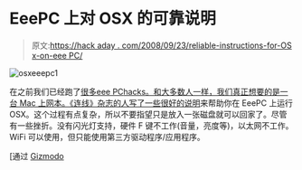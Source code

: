 # EeePC 上对 OSX 的可靠说明

> 原文:[https://hack aday . com/2008/09/23/reliable-instructions-for-OS x-on-eee PC/](https://hackaday.com/2008/09/23/reliable-instructions-for-osx-on-eeepc/)

![](../Images/29b3ba4ff1cdbe4ab838cb5584fdc91d.png "osxeeepc1")

在之前我们已经跑了[很多](http://hackaday.com/2008/02/10/eeepc-inverse-video-scaling/)[eee PC](http://hackaday.com/2008/06/01/touchscreen-kit-for-eee-pc/)[hacks](http://hackaday.com/2008/01/19/add-everything-to-your-eeepc/)[。和大多数人一样，我们真正想要的是一台 Mac 上网本。《连线》杂志的人写了一些](http://hackaday.com/2008/09/22/changing-the-eeepc-701-form-factor/)[很好的说明](http://howto.wired.com/wiki/Run_Mac_OS_X_on_an_Eee_PC)来帮助你在 EeePC 上运行 OSX。这个过程有点复杂，所以不要指望只是放入一张磁盘就可以回家了。尽管有一些挫折。没有闪光灯支持，硬件 F 键不工作(音量，亮度等)，以太网不工作。WiFi 可以使用，但只能使用第三方驱动程序/应用程序。

[通过 [Gizmodo](http://gizmodo.com/5051058/full-reliable-instructions-to-load-osx-on-eee-pc)